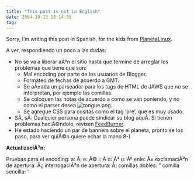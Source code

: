 ```yaml
---
title: "This post is not in English"
date: 2004-10-13 18:14:38
tag: 
---
```

<p>Sorry, I’m writing this post in Spanish, for the kids from <a href="http://web.archive.org/web/20041018111240/http://www.planetalinux.com.mx/">PlanetaLinux</a>.

A ver, respondiendo un poco a las dudas:
</p>
<ul>
<li>No se va a liberar aÃºn el sitio hasta que termine de arreglar los problemas que tiene que son:
<ul>
<li>Mal encoding por parte de los usuarios de Blogger.</li>
<li>Formateo de fechas de acuerdo a GMT.</li>
<li>Se aÃ±ada un parseador para los tags de HTML de JAWS que no se interpretan, por ejemplo las comillas.</li>
<li>Se coloquen las notas de acuerdo a como se van poniendo, y no como el parser desea <img alt="tongue.png" src="http://web.archive.org/web/20041018111240/http://www.damog.net/images/emoticons/tongue.png"/>
</li>
<li>Se agregue CSS para cositas como el tag ‘pre’, que es muy usado.</li>
</ul>
</li>
<li>SÃ­, sÃ­: Cualquier persona puede sindicar su blog aquÃ­. Si tienen problemas haciÃ©ndolo, revisen <a href="http://web.archive.org/web/20041018111240/http://feedburner.com/">FeedBurner</a>.</li>
<li>He estado haciendo un par de banners sobre el planeta, pronto se los paso, para ver quiÃ©n quiere echar la mano 8-)</li>
</ul>
<strong>ActualizaciÃ³n:</strong><p>
Pruebas para el encoding:
a: Ã¡
e: Ã©
i: Ã­
o: Ã³
u: Ãº
enie: Ã±
exclamaciÃ³n de apertura: Â¿
interrogaciÃ³n de apertura: Â¡
comillas dobles: ”
comilla sencilla: ‘ </p>
